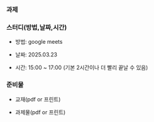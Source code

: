 ### **과제**

### **스터디(방법,날짜,시간)**

- 방법: google meets

- 날짜: 2025.03.23

- 시간: 15:00 ~ 17:00 (기본 2시간이나 더 빨리 끝날 수 있음)

### **준비물**

- 교재(pdf or 프린트)

- 과제물(pdf or 프린트)